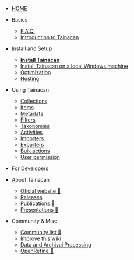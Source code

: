 * [HOME](/)
 
* Basics
    * [F.A.Q.](faq)
    * [Introduction to Tainacan](introduction)
* Install and Setup
    * [**Install Tainacan**](install)
    * [Install Tainacan on a local Windows machine](xampp#how-to-install-xampp-on-windows)
    * [Optimization](optimization)
    * [Hosting](hosting)
* Using Tainacan
    * [Collections](collections)
    * [Items](items)
    * [Metadata](metadata)
    * [Filters](filters)
    * [Taxonomies](taxonomies)
    * [Activities](activities)
    * [Importers](importers)
    * [Exporters](exporters)
    * [Bulk actions](bulk-actions)
    * [User permission](users)
* [For Developers](/dev/)
* About Tainacan
    * [Oficial website :link:](https://tainacan.org/ ':ignore')
    * [Releases](/releases)
    * [Publications :link:](http://pesquisa.medialab.ufg.br/artigos/ ':ignore')
    * [Presentations :link:](https://wiki.tainacan.org/index.php?title=Apresenta%C3%A7%C3%B5es ':ignore')
* Community & Misc
    * [Community list :link:](https://lists.riseup.net/www/subscribe/tainacan ':ignore')
    * [Improve this wiki](CONTRIBUTING)
    * [Data and Archival Processing](data-processing)
    * [OpenRefine :link:](http://openrefine.org/ ':ignore')
 
